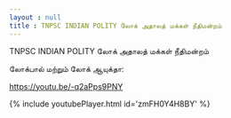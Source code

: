 ```yaml
---
layout : null
title : TNPSC INDIAN POLITY லோக் அதாலத் மக்கள் நீதிமன்றம்
---
```


TNPSC INDIAN POLITY லோக் அதாலத் மக்கள் நீதிமன்றம்

லோக்பால் மற்றும் லோக் ஆயுக்தா:

https://youtu.be/-q2aPps9PNY



{% include youtubePlayer.html id='zmFH0Y4H8BY' %}
